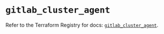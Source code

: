 # `gitlab_cluster_agent`

Refer to the Terraform Registry for docs: [`gitlab_cluster_agent`](https://registry.terraform.io/providers/gitlabhq/gitlab/17.5.0/docs/resources/cluster_agent).
